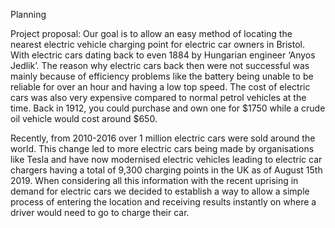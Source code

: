 Planning

Project proposal:
 Our goal is to allow an easy method of locating the nearest electric vehicle charging point for electric car owners in Bristol. With electric cars dating back to even 1884 by Hungarian engineer ‘Anyos Jedlik’. The reason why electric cars back then were not successful was mainly because of efficiency problems like the battery being unable to be reliable for over an hour and having a low top speed. The cost of electric cars was also very expensive compared to normal petrol vehicles at the time. Back in 1912, you could purchase and own one for $1750 while a crude oil vehicle would cost around $650. 

Recently, from 2010-2016 over 1 million electric cars were sold around the world. This change led to more electric cars being made by organisations like Tesla and have now modernised electric vehicles leading to electric car chargers having a total of 9,300 charging points in the UK as of August 15th 2019. When considering all this information with the recent uprising in demand for electric cars we decided to establish a way to allow a simple process of entering the location and receiving results instantly on where a driver would need to go to charge their car. 
